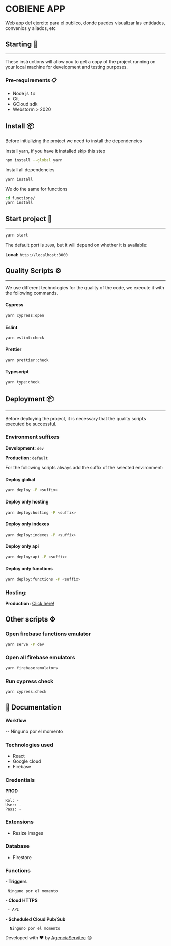 # COBIENE APP

Web app del ejercito para el publico, donde puedes visualizar las entidades, convenios y aliados, etc

## Starting 🚀

---
These instructions will allow you to get a copy of the project running on your local machine for development and testing
purposes.

### Pre-requirements 📋

- Node js `14`
- Git
- GCloud sdk
- Webstorm > 2020

## Install 📦

Before initializing the project we need to install the dependencies

Install yarn, if you have it installed skip this step

```bash
npm install --global yarn
```

Install all dependencies

```bash
yarn install
```

We do the same for functions

```bash
cd functions/
yarn install
```

## Start project 🚀

---

```bash
yarn start
```

The default port is `3000`, but it will depend on whether it is available:

**Local:** `http://localhost:3000`

## Quality Scripts ⚙️

---

We use different technologies for the quality of the code, we execute it with the following commands.

#### Cypress

```bash
yarn cypress:open
```

#### Eslint

```bash
yarn eslint:check
```

#### Prettier

```bash
yarn prettier:check
```

#### Typescript

```bash
yarn type:check
```

## Deployment 📦

---

Before deploying the project, it is necessary that the quality scripts executed be successful.

### Environment suffixes

**Development:** `dev`

**Production:** `default`

For the following scripts always add the suffix of the selected environment:

#### Deploy global

```bash
yarn deploy -P <suffix>
```

#### Deploy only hosting

```bash
yarn deploy:hosting -P <suffix>
```

#### Deploy only indexes

```bash
yarn deploy:indexes -P <suffix>
```

#### Deploy only api

```bash
yarn deploy:api -P <suffix>
```

#### Deploy only functions

```bash
yarn deploy:functions -P <suffix>
```

### Hosting:

**Production:** [Click here!](https://cobiene-352004.web.app/)

## Other scripts ⚙️

### Open firebase functions emulator

```bash
yarn serve -P dev
```

### Open all firebase emulators

```bash
yarn firebase:emulators
```

### Run cypress check

```bash
yarn cypress:check
```

## 🔖 Documentation

#### Workflow

-- Ninguno por el momento

### Technologies used

- React
- Google cloud
- Firebase

### Credentials

**PROD**

```
Rol: -
User: -
Pass: -
```

### Extensions

- Resize images

### Database

- Firestore

### Functions

**- Triggers**

```
 Ninguno por el momento
```

**- Cloud HTTPS**

```
 - API
```

**- Scheduled Cloud Pub/Sub**

```
  Ninguno por el momento
```

Developed with ❤️ by [AgenciaServitec](https://agenciaservitec.com) 😊
